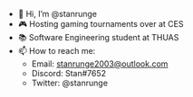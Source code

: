 - 👋 Hi, I’m @stanrunge
- 🎮 Hosting gaming tournaments over at CES
- 📚 Software Engineering student at THUAS
- 📫 How to reach me:
  - Email: stanrunge2003@outlook.com
  - Discord: Stan#7652
  - Twitter: @stanrunge
